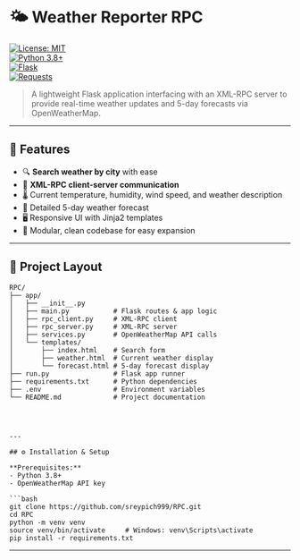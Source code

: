 # 🌤️ Weather Reporter RPC

[![License: MIT](https://img.shields.io/badge/License-MIT-green)](LICENSE)  
[![Python 3.8+](https://img.shields.io/badge/python-3.8%2B-blue?logo=python)](https://www.python.org/)  
[![Flask](https://img.shields.io/badge/flask-2.x-lightblue?logo=flask)](https://flask.palletsprojects.com/)  
[![Requests](https://img.shields.io/badge/requests-2.28.1-orange?logo=python)](https://docs.python-requests.org/)

> A lightweight Flask application interfacing with an XML-RPC server to provide real-time weather updates and 5-day forecasts via OpenWeatherMap.

---

## 🚀 Features

- 🔍 **Search weather by city** with ease  
- 🔗 **XML-RPC client-server communication**  
- 🌡️ Current temperature, humidity, wind speed, and weather description  
- 📅 Detailed 5-day weather forecast  
- 🖥️ Responsive UI with Jinja2 templates  
- 🧱 Modular, clean codebase for easy expansion  

---

## 📂 Project Layout



```plaintext
RPC/
├── app/
│   ├── __init__.py
│   ├── main.py           # Flask routes & app logic
│   ├── rpc_client.py     # XML-RPC client
│   ├── rpc_server.py     # XML-RPC server
│   ├── services.py       # OpenWeatherMap API calls
│   └── templates/
│       ├── index.html    # Search form
│       ├── weather.html  # Current weather display
│       └── forecast.html # 5-day forecast display
├── run.py                # Flask app runner
├── requirements.txt      # Python dependencies
├── .env                  # Environment variables
└── README.md             # Project documentation




---

## ⚙️ Installation & Setup

**Prerequisites:**  
- Python 3.8+  
- OpenWeatherMap API key

```bash
git clone https://github.com/sreypich999/RPC.git
cd RPC
python -m venv venv
source venv/bin/activate     # Windows: venv\Scripts\activate
pip install -r requirements.txt
```
---
